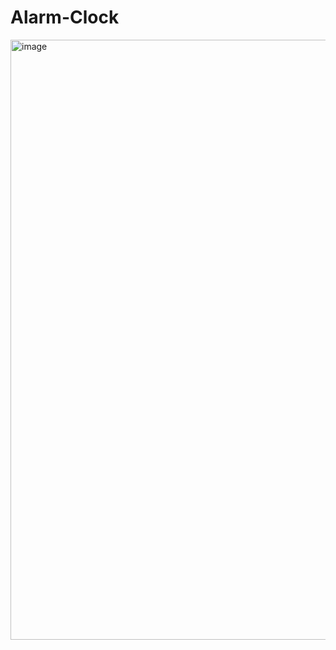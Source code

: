 # Alarm-Clock

<img width="960" alt="image" src="https://user-images.githubusercontent.com/115306535/233049059-dffe2fa4-6b77-4500-af5f-d5cd88160019.png">
